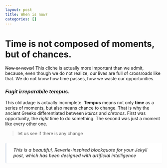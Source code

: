 ```yaml
---
layout: post
title: When is now?
categories: []
---
```

# Time is not composed of moments, but of chances.
~~Now or never!~~ This cliche is actually more important than we admit, because, even though we do not realize, our lives are full of crossroads like that. We do not know how time passes, how we waste our opportunities. 
### *Fugit irreparabile tempus*.

This old adage is actually incomplete. **Tempus** means not only **time** as a series of moments, but also means chance to change. That is why the ancient Greeks differentiated between *kairos* and *chronos*. First was opportunity, the *right* time to do something. The second was just a moment like every other one.  
> let us see if there is any change
<blockquote style="
  color: #222;
  background: #fff;
  border-left: 4px solid #e2e8f0;
  margin: 1.5em 0;
  padding: 1em 1.5em;
  font-style: italic;
  font-size: 1.05em;
  border-radius: 4px;
  box-shadow: 0 1px 3px rgba(30,34,90,0.03);
  transition: background 0.2s;
">
  This is a beautiful, Reverie-inspired blockquote for your Jekyll post, which has been designed with artificial intelligence
</blockquote>
